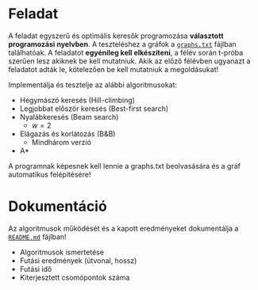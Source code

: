 # Feladat

A feladat egyszerű és optimális keresők programozása
**választott programozási nyelvben**.
A teszteléshez a gráfok a [`graphs.txt`](./graphs.txt) fájlban találhatóak.
A feladatot **egyénileg kell elkészíteni**, a félév során
t-próba szerűen lesz akiknek be kell mutatniuk.
Akik az előző félévben ugyanazt a feladatot adták le, kötelezően be kell mutatniuk a megoldásukat!

Implementálja és tesztelje az alábbi algoritmusokat:

-   Hegymászó keresés (Hill-climbing)
-   Legjobbat először keresés (Best-first search)
-   Nyalábkeresés (Beam search)
    -   $w = 2$
-   Elágazás és korlátozás (B&B)
    -   Mindhárom verzió
-   A\*

A programnak képesnek kell lennie a graphs.txt beolvasására és a gráf automatikus felépítésére!

# Dokumentáció

Az algoritmusok működését és a kapott eredményeket dokumentálja a
[`README.md`](./README.md) fájlban!

-   Algoritmusok ismertetése
-   Futási eredmények (útvonal, hossz)
-   Futási idő
-   Kiterjesztett csomópontok száma
